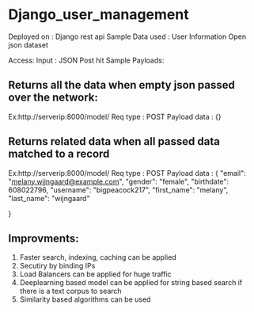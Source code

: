 # Django_user_management

Deployed on : Django rest api
Sample Data used : User Information Open json dataset

Access:
Input : JSON Post hit 
Sample Payloads:

## Returns all the data when empty json passed over the network:
Ex:http://serverip:8000/model/
Req type : POST
Payload data : {}

## Returns related data when all passed data matched to a record
Ex:http://serverip:8000/model/
Req type : POST
Payload data : {
    "email": "melany.wijngaard@example.com",
    "gender": "female",
    "birthdate": 608022796,
   "username": "bigpeacock217",
    "first_name": "melany",
    "last_name": "wijngaard"

  }

## Improvments:

1. Faster search, indexing, caching can be applied
2. Secutiry by binding IPs
3. Load Balancers can be applied for huge traffic
4. Deeplearning based model can be applied for string based search if there is a text corpus to search
5. Similarity based algorithms can be used
